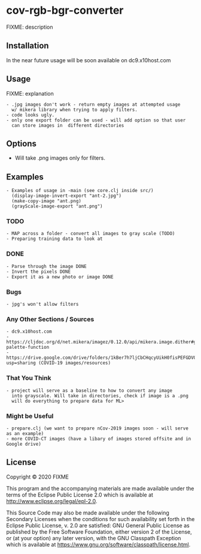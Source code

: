 # cov-rgb-bgr-converter

FIXME: description

## Installation

In the near future
usage will be soon available on dc9.x10host.com

## Usage

FIXME: explanation

    - .jpg images don't work - return empty images at attempted usage
      w/ mikera library when trying to apply filters.
    - code looks ugly.  
    - only one export folder can be used - will add option so that user
      can store images in  different directories

## Options

   - Will take .png images only for filters.

## Examples

    - Examples of usage in -main (see core.clj inside src/)
      (display-image-invert-export "ant-2.jpg")
      (make-copy-image "ant.png)
      (grayScale-image-export "ant.png")

### TODO
    - MAP across a folder - convert all images to gray scale (TODO)
    - Preparing training data to look at

### DONE
    - Parse through the image DONE
    - Invert the pixels DONE 
    - Export it as a new photo or image DONE

### Bugs
    - jpg's won't allow filters 

### Any Other Sections / Sources
    - dc9.x10host.com
    - https://cljdoc.org/d/net.mikera/imagez/0.12.0/api/mikera.image.dither#greyscale-palette-function
    - https://drive.google.com/drive/folders/1kBer7h7ljCbCHqcyUikH0fisPEFGDV0e?usp=sharing (COVID-19 images/resources)

### That You Think
    - project will serve as a baseline to how to convert any image
      into grayscale. Will take in directories, check if image is a .png
      will do everything to prepare data for ML>

### Might be Useful
    - prepare.clj (we want to prepare nCov-2019 images soon - will serve as an example)
    - more COVID-CT images (have a libary of images stored offsite and in Google drive)

## License

Copyright © 2020 FIXME

This program and the accompanying materials are made available under the
terms of the Eclipse Public License 2.0 which is available at
http://www.eclipse.org/legal/epl-2.0.

This Source Code may also be made available under the following Secondary
Licenses when the conditions for such availability set forth in the Eclipse
Public License, v. 2.0 are satisfied: GNU General Public License as published by
the Free Software Foundation, either version 2 of the License, or (at your
option) any later version, with the GNU Classpath Exception which is available
at https://www.gnu.org/software/classpath/license.html.
